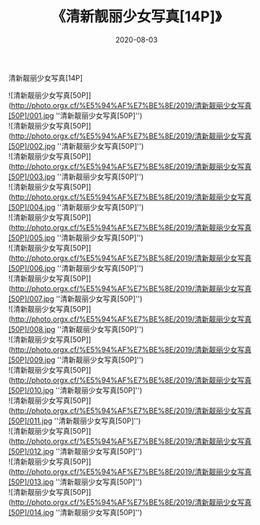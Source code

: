 ﻿---
layout: post
title: 《清新靓丽少女写真[14P]》
date: 2020-08-03
img: http://photo.orgx.cf/%E5%94%AF%E7%BE%8E/2019/清新靓丽少女写真[50P]/000.jpg
tags: [美女,清纯,唯美]
---

清新靓丽少女写真[14P]

![清新靓丽少女写真[50P]](http://photo.orgx.cf/%E5%94%AF%E7%BE%8E/2019/清新靓丽少女写真[50P]/001.jpg ''清新靓丽少女写真[50P]'')<br>
![清新靓丽少女写真[50P]](http://photo.orgx.cf/%E5%94%AF%E7%BE%8E/2019/清新靓丽少女写真[50P]/002.jpg ''清新靓丽少女写真[50P]'')<br>
![清新靓丽少女写真[50P]](http://photo.orgx.cf/%E5%94%AF%E7%BE%8E/2019/清新靓丽少女写真[50P]/003.jpg ''清新靓丽少女写真[50P]'')<br>
![清新靓丽少女写真[50P]](http://photo.orgx.cf/%E5%94%AF%E7%BE%8E/2019/清新靓丽少女写真[50P]/004.jpg ''清新靓丽少女写真[50P]'')<br>
![清新靓丽少女写真[50P]](http://photo.orgx.cf/%E5%94%AF%E7%BE%8E/2019/清新靓丽少女写真[50P]/005.jpg ''清新靓丽少女写真[50P]'')<br>
![清新靓丽少女写真[50P]](http://photo.orgx.cf/%E5%94%AF%E7%BE%8E/2019/清新靓丽少女写真[50P]/006.jpg ''清新靓丽少女写真[50P]'')<br>
![清新靓丽少女写真[50P]](http://photo.orgx.cf/%E5%94%AF%E7%BE%8E/2019/清新靓丽少女写真[50P]/007.jpg ''清新靓丽少女写真[50P]'')<br>
![清新靓丽少女写真[50P]](http://photo.orgx.cf/%E5%94%AF%E7%BE%8E/2019/清新靓丽少女写真[50P]/008.jpg ''清新靓丽少女写真[50P]'')<br>
![清新靓丽少女写真[50P]](http://photo.orgx.cf/%E5%94%AF%E7%BE%8E/2019/清新靓丽少女写真[50P]/009.jpg ''清新靓丽少女写真[50P]'')<br>
![清新靓丽少女写真[50P]](http://photo.orgx.cf/%E5%94%AF%E7%BE%8E/2019/清新靓丽少女写真[50P]/010.jpg ''清新靓丽少女写真[50P]'')<br>
![清新靓丽少女写真[50P]](http://photo.orgx.cf/%E5%94%AF%E7%BE%8E/2019/清新靓丽少女写真[50P]/011.jpg ''清新靓丽少女写真[50P]'')<br>
![清新靓丽少女写真[50P]](http://photo.orgx.cf/%E5%94%AF%E7%BE%8E/2019/清新靓丽少女写真[50P]/012.jpg ''清新靓丽少女写真[50P]'')<br>
![清新靓丽少女写真[50P]](http://photo.orgx.cf/%E5%94%AF%E7%BE%8E/2019/清新靓丽少女写真[50P]/013.jpg ''清新靓丽少女写真[50P]'')<br>
![清新靓丽少女写真[50P]](http://photo.orgx.cf/%E5%94%AF%E7%BE%8E/2019/清新靓丽少女写真[50P]/014.jpg ''清新靓丽少女写真[50P]'')<br>
